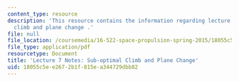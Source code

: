 ```yaml
---
content_type: resource
description: 'This resource contains the information regarding lecture 7 Notes: sub-optimal
  climb and plane change .'
file: null
file_location: /coursemedia/16-522-space-propulsion-spring-2015/18055c5ee2672b1f815ea344729dbb82_MIT16_522S15_Lecture7.pdf
file_type: application/pdf
resourcetype: Document
title: 'Lecture 7 Notes: Sub-optimal Climb and Plane Change'
uid: 18055c5e-e267-2b1f-815e-a344729dbb82
---
```

